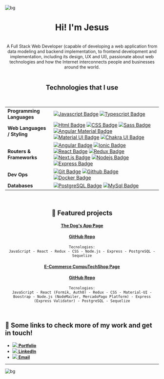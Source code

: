 <img align="center" src="https://i.imgur.com/DUHz9wN.png" alt="bg"/>

<div align="center">
<h1>Hi! I'm Jesus</h1> 
 </div>
 
 <br />

<div align="center">
A Full Stack Web Developer (capable of developing a web application from data modeling and backend implementation, to frontend development and implementation, including its design, UX and UI), passionate about web technologies and how the Internet interconnects people and businesses around the world.
 </div>
 
 <br />
 
<div align="center">
<h2>Technologies that I use</h2>
</div>

<br />

<div align="center">
 
| | |
|----|---|
| **Programming Languages** | [![Javascript Badge](https://img.shields.io/badge/-Javascript-F0DB4F?style=for-the-badge&labelColor=black&logo=javascript&logoColor=F0DB4F)](#) [![Typescript Badge](https://img.shields.io/badge/-Typescript-007acc?style=for-the-badge&labelColor=black&logo=typescript&logoColor=007acc)](#) 
| **Web Languages / Styling** | [![Html Badge](https://img.shields.io/badge/-HTML-E34F26?style=for-the-badge&labelColor=black&logo=HTML5&logoColor=#E34F26)](#) [![CSS Badge](https://img.shields.io/badge/-CSS3-1572B6?style=for-the-badge&labelColor=black&logo=HTML5&logoColor=1572B6)](#) [![Sass Badge](https://img.shields.io/badge/-Sass-CC6699?style=for-the-badge&labelColor=black&logo=Sass&logoColor=CC6699)](#) [![Angular Material Badge](https://img.shields.io/badge/-Angular%20Material-DD0031?style=for-the-badge&labelColor=black&logo=Angular&logoColor=DD0031)](#) [![Material UI Badge](https://img.shields.io/badge/-Material%20UI-0081CB?style=for-the-badge&labelColor=black&logo=mui&logoColor=white)](#) [![Chakra UI Badge](https://img.shields.io/badge/-Chakra%20UI-319795?style=for-the-badge&labelColor=black&logo=chakraui&logoColor=white)](#)
| **Routers & Frameworks** |[![Angular Badge](https://img.shields.io/badge/-Angular-DD0031?style=for-the-badge&labelColor=black&logo=Angular&logoColor=white)](#) [![Ionic Badge](https://img.shields.io/badge/-Ionic-3880FF?style=for-the-badge&labelColor=black&logo=Ionic&logoColor=3880FF)](#) [![React Badge](https://img.shields.io/badge/-React-61DBFB?style=for-the-badge&labelColor=black&logo=react&logoColor=61DBFB)](#) [![Redux Badge](https://img.shields.io/badge/-Redux-764ABC?style=for-the-badge&labelColor=black&logo=Redux&logoColor=764ABC)](#) [![Next.js Badge](https://img.shields.io/badge/-Next.js-000000?style=for-the-badge&labelColor=black&logo=Next.js&logoColor=white)](#) [![Nodejs Badge](https://img.shields.io/badge/-Nodejs-3C873A?style=for-the-badge&labelColor=black&logo=node.js&logoColor=3C873A)](#) [![Express Badge](https://img.shields.io/badge/-Express-357C3C?style=for-the-badge&labelColor=black&logo=Express&logoColor=357C3C)](#)
|**Dev Ops**| [![Git Badge](https://img.shields.io/badge/-Git-F05032?style=for-the-badge&labelColor=black&logo=Git&logoColor=F05032)](#) [![Github Badge](https://img.shields.io/badge/-GitHub-FFE6AB?style=for-the-badge&labelColor=black&logo=GitHub&logoColor=FFE6AB)](#) [![Docker Badge](https://img.shields.io/badge/-Docker-2496ED?style=for-the-badge&labelColor=black&logo=Docker&logoColor=2496ED)](#)
| **Databases** | [![PostgreSQL Badge](https://img.shields.io/badge/-PostgreSQL-4169E1?style=for-the-badge&labelColor=black&logo=PostgreSQL&logoColor=4169E1)](#) [![MySql Badge](https://img.shields.io/badge/-MySQL-4479A1?style=for-the-badge&labelColor=black&logo=MySQL&logoColor=FAF0D7)](#)

 </div>

<br />

<div align="center">
 
## 🌟 Featured projects

<a href="https://pi-dogs-jesus-matute.vercel.app/"><h4>The Dog's App Page</h4><a/> 
 
<a href="https://github.com/RoxZkiL/PI-Dogs-main"><h4>GitHub Repo</h4><a/> 
 
 ```
Tecnologies:
JavaScript - React - Redux - CSS - Node.js - Express - PostgreSQL - Sequelize

```
 
 <a href="https://computechshop.vercel.app/"><h4>E-Commerce CompuTechShop Page</h4><a/> 
 
<a href="https://github.com/RoxZkiL/E-commerce-CompuTechShop"><h4>GitHub Repo</h4><a/> 
 
 
 
 ```
Tecnologies:
JavaScript - React (Formik, Auth0) - Redux - CSS - Material-UI - Boostrap - Node.js (NodeMailer, MercadoPago Platform) - Express (Express Validator) - PostgreSQL - Sequelize

```
 
</div>
 
 <br />

## 🔗 Some links to check more of my work and get in touch!
<div>
  <ul>
   <li><a href="https://portfolio-jesus-matute.vercel.app/"><img src="https://img.icons8.com/android/24/26e07f/briefcase.png" /><span> <b>Portfolio</b></span></a></li>
    <li><a href="https://www.linkedin.com/in/jesusmatute/"><img src="https://img.icons8.com/android/24/4a90e2/linkedin.png" /><span> <b>LinkedIn</b></span></a></li>
    <li><a href="mailto:mttrox@gmail.com"><img src="https://img.icons8.com/material/24/ffffff/mail.png" /><span> <b>Email</b></span></a></li>
  </ul>
  <hr />
</div>
 
 <img align="center" src="https://i.imgur.com/DUHz9wN.png" alt="bg"/>
